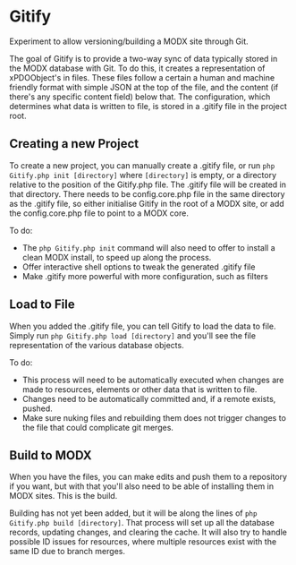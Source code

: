 Gitify
======

Experiment to allow versioning/building a MODX site through Git.

The goal of Gitify is to provide a two-way sync of data typically stored in the MODX database with Git. To do this, it creates a representation of xPDOObject's in files. These files follow a certain a  human and machine friendly format with simple JSON at the top of the file, and the content (if there's any specific content field) below that. The configuration, which determines what data is written to file, is stored in a .gitify file in the project root.

## Creating a new Project

To create a new project, you can manually create a .gitify file, or run `php Gitify.php init [directory]` where `[directory]` is empty, or a directory relative to the position of the Gitify.php file. The .gitify file will be created in that directory. There needs to be config.core.php file in the same directory as the .gitify file, so either initialise Gitify in the root of a MODX site, or add the config.core.php file to point to a MODX core.

To do:

* The `php Gitify.php init` command will also need to offer to install a clean MODX install, to speed up along the process.
* Offer interactive shell options to tweak the generated .gitify file
* Make .gitify more powerful with more configuration, such as filters

## Load to File

When you added the .gitify file, you can tell Gitify to load the data to file. Simply run `php Gitify.php load [directory]` and you'll see the file representation of the various database objects.

To do:

* This process will need to be automatically executed when changes are made to resources, elements or other data that is written to file.
* Changes need to be automatically committed and, if a remote exists, pushed.
* Make sure nuking files and rebuilding them does not trigger changes to the file that could complicate git merges.

## Build to MODX

When you have the files, you can make edits and push them to a repository if you want, but with that you'll also need to be able of installing them in MODX sites. This is the build.

Building has not yet been added, but it will be along the lines of `php Gitify.php build [directory]`. That process will set up all the database records, updating changes, and clearing the cache. It will also try to handle possible ID issues for resources, where multiple resources exist with the same ID due to branch merges.


